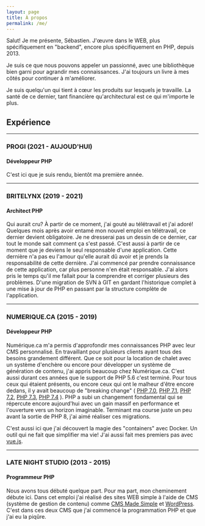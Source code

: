 ```yaml
---
layout: page
title: À propos
permalink: /me/
---
```

Salut! Je me présente, Sébastien. J'œuvre dans le WEB, plus spécifiquement en "backend", encore plus spécifiquement en PHP, depuis 2013.

Je suis ce que nous pouvons appeler un passionné, avec une bibliothèque bien garni pour agrandir mes connaissances. J'ai toujours un livre à mes côtés pour continuer à m'améliorer.

Je suis quelqu'un qui tient à cœur les produits sur lesquels je travaille. La santé de ce dernier, tant financière qu'architectural est ce qui m'importe le plus.

## Expérience

---

### PROGI (2021 - AUJOUD'HUI)
#### Développeur PHP
C'est ici que je suis rendu, bientôt ma première année.

---

### BRITELYNX (2019 - 2021)
#### Architect PHP
Qui aurait cru? 
À partir de ce moment, j'ai gouté au télétravail et j'ai adoré! 
Quelques mois après avoir entamé mon nouvel emploi en télétravail, ce dernier devient obligatoire. 
Je ne dresserai pas un dessin de ce dernier, car tout le monde sait comment ça s'est passé. 
C'est aussi à partir de ce moment que je deviens le seul responsable d'une application. 
Cette dernière n'a pas eu l'amour qu'elle aurait dû avoir et je prends la responsabilité de cette dernière. 
J'ai commencé par prendre connaissance de cette application, car plus personne n'en était responsable. 
J'ai alors pris le temps qu'il me fallait pour la comprendre et corriger plusieurs des problèmes. 
D'une migration de SVN à GIT en gardant l'historique complet à une mise à jour de PHP 
en passant par la structure complète de l'application.

---

### NUMERIQUE.CA (2015 - 2019)
#### Développeur PHP
Numérique.ca m'a permis d'approfondir mes connaissances PHP avec leur CMS personnalisé. 
En travaillant pour plusieurs clients ayant tous des besoins grandement différent. 
Que ce soit pour la location de chalet avec un système d'enchère ou encore pour développer un système de génération de contenu, j'ai appris beaucoup chez Numérique.ca. 
C'est aussi durant ces années que le support de PHP 5.6 c'est terminé. 
Pour tous ceux qui étaient présents, ou encore ceux qui ont le malheur d'être encore dedans, 
il y avait beaucoup de "breaking change" (
[PHP 7.0](https://www.php.net/manual/fr/migration70.incompatible.php),
[PHP 7.1](https://www.php.net/manual/fr/migration71.incompatible.php),
[PHP 7.2](https://www.php.net/manual/fr/migration72.incompatible.php),
[PHP 7.3](https://www.php.net/manual/fr/migration73.incompatible.php),
[PHP 7.4](https://www.php.net/manual/fr/migration74.incompatible.php)
). 
PHP a subi un changement fondamental qui se répercute encore aujourd'hui avec un gain massif en performance et l'ouverture vers un horizon imaginable.
Terminant ma course juste un peu avant la sortie de PHP 8, j'ai aimé réaliser ces migrations.

C'est aussi ici que j'ai découvert la magie des "containers" avec Docker. 
Un outil qui ne fait que simplifier ma vie! 
J'ai aussi fait mes premiers pas avec [vue.js](https://vuejs.org/).

---

### LATE NIGHT STUDIO (2013 - 2015)
#### Programmeur PHP
Nous avons tous débuté quelque part. 
Pour ma part, mon cheminement débute ici. 
Dans cet emploi j'ai réalisé des sites WEB simple à l'aide de CMS (système de gestion de contenu) comme [CMS Made Simple](http://www.cmsmadesimple.org/) et [WordPress](https://wordpress.com/). 
C'est dans ces deux CMS que j'ai commencé la programmation PHP et que j'ai eu la piqûre.

